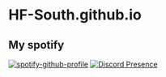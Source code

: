 # HF-South.github.io

## My spotify
[![spotify-github-profile](https://spotify-github-profile.vercel.app/api/view?uid=31uzawzmrbwsipc74446nqv2wofm&cover_image=false&theme=default&show_offline=false&background_color=000000&interchange=false&bar_color=71e868&bar_color_cover=true)](https://github.com/HF-South) [![Discord Presence](https://lanyard.cnrad.dev/api/693428744622309418)](https://discord.com/users/693428744622309418)

<script async src="//jsfiddle.net/OFFLINEMIND/0Ljx28on/embed/"></script>
